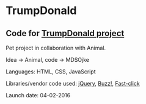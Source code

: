 # TrumpDonald

## Code for [TrumpDonald project](http://trumpdonald.org)

Pet project in collaboration with Animal.

Idea -> Animal, code -> MDSOjke

Languages: HTML, CSS, JavaScript

Libraries/vendor code used: [jQuery](https://jquery.com/), [Buzz!](http://buzz.jaysalvat.com/), [Fast-click](https://ftlabs.github.io/fastclick/)

Launch date: 04-02-2016
